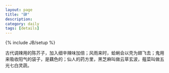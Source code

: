 ```yaml
---
layout: page
title: "肆"
description: 
category: daily
tags: [details]
---
```

{% include JB/setup %}






古代调辣用的陈芥子，加入细辛辣味加倍；风雨来时，蛤蜊会以壳为翅飞去；鬼用来吸收阳气的袋子，是藕色的；仙人的药方里，黑芝麻叫做云草玄波，薤菜叫做五光七白灵蔬。






